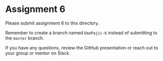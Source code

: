 # Assignment 6

Please submit assignment 6 to this directory.

Remember to create a branch named `EmaPajic-6` 
instead of submitting to the `master` branch.

If you have any questions, review the GitHub presentation or reach
out to your group or mentor on Slack.

